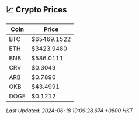 ## 📈 Crypto Prices

| Coin | Price |
| ---- | ----- |
| BTC | $65469.1522 |
| ETH | $3423.9480 |
| BNB | $586.0111 |
| CRV | $0.3049 |
| ARB | $0.7890 |
| OKB | $43.4991 |
| DOGE | $0.1212 |

_Last Updated: 2024-06-18 19:09:28.674 +0800 HKT_